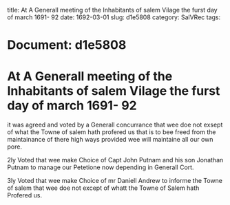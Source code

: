 title: At A Generall meeting of the Inhabitants of salem Vilage the furst day of march 1691- 92
date: 1692-03-01
slug: d1e5808
category: SalVRec
tags: 




# Document: d1e5808


# At A Generall meeting of the Inhabitants of salem Vilage the furst day of march 1691- 92

it was agreed and voted by a Generall concurrance that wee doe not exsept of what the Towne of salem hath profered us that is to bee freed from the maintainance of there high ways provided wee will maintaine all our own pore.

2ly Voted that wee make Choice of Capt John Putnam and his son Jonathan Putnam to manage our Petetione now depending in Generall Cort.

3ly Voted that wee make Choice of mr Daniell Andrew to informe the Towne of salem that wee doe not except of whatt the Towne of Salem hath Profered us.
